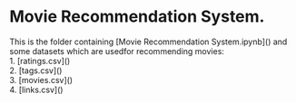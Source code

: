 # Movie Recommendation System.
<p>This is the folder containing [Movie Recommendation System.ipynb]() and some datasets which are usedfor recommending movies:
<br> 1. [ratings.csv]()
<br> 2. [tags.csv]()
<br> 3. [movies.csv]()
<br> 4. [links.csv]()
</p>
